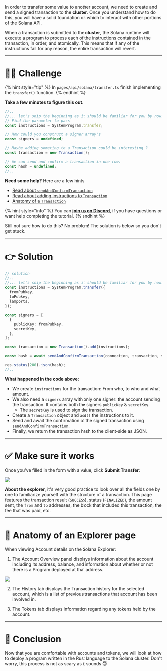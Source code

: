In order to transfer some value to another account, we need to create and send a signed transaction to the **cluster**. Once you understand how to do this, you will have a solid foundation on which to interact with other portions of the Solana API.

When a transaction is submitted to the **cluster**, the Solana runtime will execute a program to process each of the instructions contained in the transaction, in order, and atomically. This means that if any of the instructions fail for any reason, the entire transaction will revert.

---

# 👨‍💻 Challenge

{% hint style="tip" %}
In `pages/api/solana/transfer.ts` finish implementing the `transfer()` function.
{% endhint %}

**Take a few minutes to figure this out.**

```typescript
//..
//... let's snip the beginning as it should be familiar for you by now!
// Find the parameter to pass
const instructions = SystemProgram.transfer;

// How could you construct a signer array's
const signers = undefined;

// Maybe adding someting to a Transaction could be interesting ?
const transaction = new Transaction();

// We can send and confirm a transaction in one row.
const hash = undefined;
//..
```

**Need some help?** Here are a few hints

- [Read about `sendAndConfirmTransaction`](https://solana-labs.github.io/solana-web3.js/modules.html#sendAndConfirmTransaction)
- [Read about adding instructions to `Transaction`](https://solana-labs.github.io/solana-web3.js/classes/Transaction.html#add)
- [Anatomy of a `Transaction`](https://docs.solana.com/developing/programming-model/transactions)

{% hint style="info" %}
You can [**join us on Discord**](https://discord.gg/fszyM7K), if you have questions or want help completing the tutorial.
{% endhint %}

Still not sure how to do this? No problem! The solution is below so you don't get stuck.

---

# 👉 Solution

```typescript
// solution
//..
//... let's snip the beginning as it should be familiar for you by now!
const instructions = SystemProgram.transfer({
  fromPubkey,
  toPubkey,
  lamports,
});

const signers = [
  {
    publicKey: fromPubkey,
    secretKey,
  },
];

const transaction = new Transaction().add(instructions);

const hash = await sendAndConfirmTransaction(connection, transaction, signers);

res.status(200).json(hash);
//..
```

**What happened in the code above:**

- We create `instructions` for the transaction: From who, to who and what amount.
- We also need a `signers` array with only one signer: the account sending the transaction. It contains both the signers `publicKey` & `secretKey`.
  - The `secretKey` is used to sign the transaction.
- Create a `Transaction` object and `add()` the instructions to it.
- Send and await the confirmation of the signed transaction using `sendAndConfirmTransaction`.
- Finally, we return the transaction hash to the client-side as JSON.

---

# ✅ Make sure it works

Once you've filled in the form with a value, click **Submit Transfer**:

![](https://raw.githubusercontent.com/figment-networks/learn-web3-dapp/main/markdown/__images__/solana/solana-transfer.gif)

**About the explorer**, it's very good practice to look over all the fields one by one to familiarize yourself with the structure of a transaction. This page features the transaction result (`SUCCESS`), status (`FINALIZED`), the amount sent, the `from` and `to` addresses, the block that included this transaction, the fee that was paid, etc.

---

# 🧐 Anatomy of an Explorer page

When viewing Account details on the Solana Explorer:

1. The Account Overview panel displays information about the account including its address, balance, and information about whether or not there is a Program deployed at that address.

![](https://raw.githubusercontent.com/figment-networks/learn-web3-dapp/main/markdown/__images__/solana/solana-transfer.png)

2. The History tab displays the Transaction history for the selected account, which is a list of previous transactions that account has been involved in.

3. The Tokens tab displays information regarding any tokens held by the account.

---

# 🏁 Conclusion

Now that you are comfortable with accounts and tokens, we will look at how to deploy a program written in the Rust language to the Solana cluster. Don't worry, this process is not as scary as it sounds 😇
